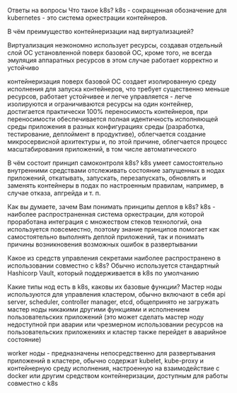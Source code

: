 Ответы на вопросы
Что такое k8s?
k8s - сокращенная обозначение для kubernetes - это система оркестрации контейнеров.

В чём преимущество контейнеризации над виртуализацией?

Виртуализация неэкономно использует ресурсы, создавая отдельный слой ОС установленной поверх базовой ОС, кроме того, не всегда эмуляция аппаратных ресурсов в этом случае работает корректно и устойчиво

контейнеризация поверх базовой ОС создает изолированную среду исполнения для запуска контейнеров, что требует существенно меньше ресурсов, работает устойчивее и легче управляется - легче изолируются и ограничиваются ресурсы на один контейнер, достигается практически 100% переносимость контейнеров, при переносимости обеспечивается полная идентичность исполняющей среды приложения в разных конфигурациях среды (разработка, тестирование, деплоймент в продуктиве), облегчается создание микросервисной архитектуры и, по этой причине, облегчается процесс масштабирования приложений, в том числе автоматического

В чём состоит принцип самоконтроля k8s?
k8s умеет самостоятельно внутренними средствами отслеживать состояние запущенных в нодах приложений, откатывать, запускать, перезапускать, обновлять и заменять контейнеры в подах по настроенным правилам, например, в случае отказа, апгрейда и т. п.

Как вы думаете, зачем Вам понимать принципы деплоя в k8s?
k8s - наиболее распространенная система оркестрации, для которой проработана интеграция с множеством стеков технологий, она используется повсеместно, поэтому знание принципов помогает как самостоятельно выполнять деплой приложений, так и понимать причины возникновения возможных ошибок в развертывании

Какое из средств управления секретами наиболее распространено в использовании совместно с k8s?
Обычно используется стандартный Hashicorp Vault, который поддерживается в k8s по умолчанию

Какие типы нод есть в k8s, каковы их базовые функции?
Мастер ноды используются для управления кластером, обычно включают в себя api server, scheduler, controller manager, etcd, общепринято не загружать мастер ноды никакими другими функциями и исполнением пользовательских приложений (это может сделать мастер ноду недоступной при аварии или чрезмерном использовании ресурсов на пользовательских приложениях и кластер также перейдет в аварийное состояние)

worker ноды - предназначены непосредственно для развертывания приложений в кластере, обычно содержат kubelet, kube-proxy и контейнерную среду исполнения, настроенную на взаимодействие с docker или другим средством контейнеризации, доступным для работы совместно с k8s

